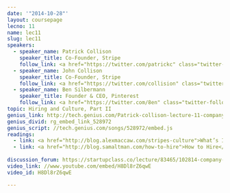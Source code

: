 ```yaml
---
date: '"2014-10-28"'
layout: coursepage
lecno: 11
name: lec11
slug: lec11
speakers:
  - speaker_name: Patrick Collison
    speaker_title: Co-Founder, Stripe
    follow_link: <a href="https://twitter.com/patrickc" class="twitter-follow-button" data-show-count="false" data-show-screen-name="true">Follow @patrickc</a>
  - speaker_name: John Collison
    speaker_title: Co-Founder, Stripe
    follow_link: <a href="https://twitter.com/collision" class="twitter-follow-button" data-show-count="false" data-show-screen-name="true">Follow @collision</a>
  - speaker_name: Ben Silbermann
    speaker_title: Founder & CEO, Pinterest
    follow_link: <a href="https://twitter.com/8en" class="twitter-follow-button" data-show-count="false" data-show-screen-name="true">Follow @8en</a>
topic: Hiring and Culture, Part II
genius_link: http://tech.genius.com/Patrick-collison-lecture-11-company-culture-and-building-a-team-part-ii-annotated
genius_divid: rg_embed_link_528972
genius_script: //tech.genius.com/songs/528972/embed.js
readings:
  - link: <a href="http://blog.alexmaccaw.com/stripes-culture">What’s It Like to Work for Stripe</a> by Alex Maccaw
  - link: <a href="http://blog.samaltman.com/how-to-hire">How to Hire</a> by Sam Altman
  
discussion_forum: https://startupclass.co/lecture/83465/102814-company-culture-and-building-a-team-part-iibrbpatrick-and-john-collisonb-ifounders-stripei----
video_link: //www.youtube.com/embed/H8Dl8rZ6qwE
video_id: H8Dl8rZ6qwE

---
```

